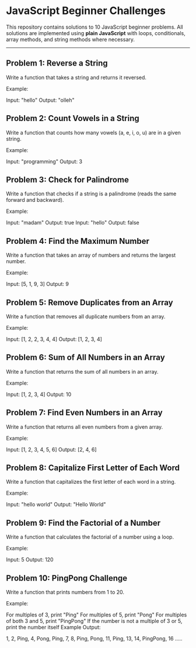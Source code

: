 # JavaScript Beginner Challenges

This repository contains solutions to 10 JavaScript beginner problems. All solutions are implemented using **plain JavaScript** with loops, conditionals, array methods, and string methods where necessary.

---

## Problem 1: Reverse a String

Write a function that takes a string and returns it reversed.

Example:

Input: "hello"
Output: "olleh"

## Problem 2: Count Vowels in a String

Write a function that counts how many vowels (a, e, i, o, u) are in a given string.

Example:

Input: "programming"
Output: 3

## Problem 3: Check for Palindrome

Write a function that checks if a string is a palindrome (reads the same forward and backward).

Example:

Input: "madam"
Output: true
Input: "hello"
Output: false

## Problem 4: Find the Maximum Number

Write a function that takes an array of numbers and returns the largest number.

Example:

Input: [5, 1, 9, 3]
Output: 9

## Problem 5: Remove Duplicates from an Array

Write a function that removes all duplicate numbers from an array.

Example:

Input: [1, 2, 2, 3, 4, 4]
Output: [1, 2, 3, 4]

## Problem 6: Sum of All Numbers in an Array

Write a function that returns the sum of all numbers in an array.

Example:

Input: [1, 2, 3, 4]
Output: 10

## Problem 7: Find Even Numbers in an Array

Write a function that returns all even numbers from a given array.

Example:

Input: [1, 2, 3, 4, 5, 6]
Output: [2, 4, 6]

## Problem 8: Capitalize First Letter of Each Word

Write a function that capitalizes the first letter of each word in a string.

Example:

Input: "hello world"
Output: "Hello World"

## Problem 9: Find the Factorial of a Number

Write a function that calculates the factorial of a number using a loop.

Example:

Input: 5
Output: 120

## Problem 10: PingPong Challenge

Write a function that prints numbers from 1 to 20.

Example:

For multiples of 3, print "Ping"
For multiples of 5, print "Pong"
For multiples of both 3 and 5, print "PingPong"
If the number is not a multiple of 3 or 5, print the number itself
Example Output:

1, 2, Ping, 4, Pong, Ping, 7, 8, Ping, Pong, 11, Ping, 13, 14, PingPong, 16 …..
